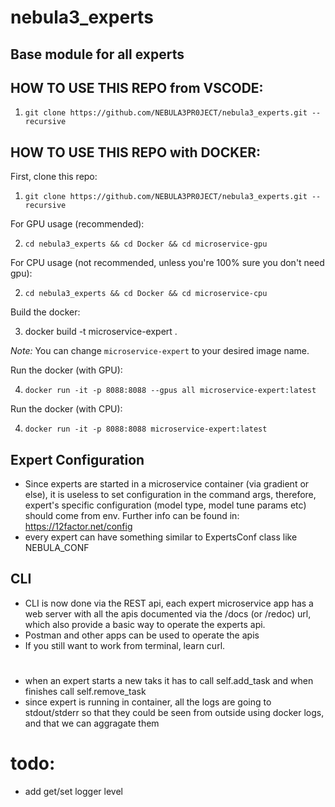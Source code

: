 # nebula3_experts
## Base module for all experts

## HOW TO USE THIS REPO from VSCODE:
1. `git clone https://github.com/NEBULA3PR0JECT/nebula3_experts.git --recursive`

## HOW TO USE THIS REPO with DOCKER:
First, clone this repo:
1. `git clone https://github.com/NEBULA3PR0JECT/nebula3_experts.git --recursive`

For GPU usage (recommended):

2. `cd nebula3_experts && cd Docker && cd microservice-gpu`

For CPU usage (not recommended, unless you're 100% sure you don't need gpu):

2. `cd nebula3_experts && cd Docker && cd microservice-cpu`

Build the docker:

3. docker build -t microservice-expert .

*Note:* You can change `microservice-expert` to your desired image name.

Run the docker (with GPU):

4. `docker run -it -p 8088:8088 --gpus all microservice-expert:latest`

Run the docker (with CPU):

4. `docker run -it -p 8088:8088 microservice-expert:latest`


## Expert Configuration
- Since experts are started in a microservice container (via gradient or else), it is useless to
  set configuration in the command args, therefore, expert's specific configuration
  (model type, model tune params etc) should come from env.
  Further info can be found in: https://12factor.net/config
- every expert can have something similar to ExpertsConf class like NEBULA_CONF

## CLI
- CLI is now done via the REST api, each expert microservice app has a web server with
  all the apis documented via the /docs (or /redoc) url, which also provide a basic way
  to operate the experts api.
- Postman and other apps can be used to operate the apis
- If you still want to work from terminal, learn curl.

#
- when an expert starts a new taks it has to call self.add_task and when finishes call self.remove_task
- since expert is running in container, all the logs are going to stdout/stderr so that they could be
  seen from outside using docker logs, and that we can aggragate them





# todo:
- add get/set logger level

